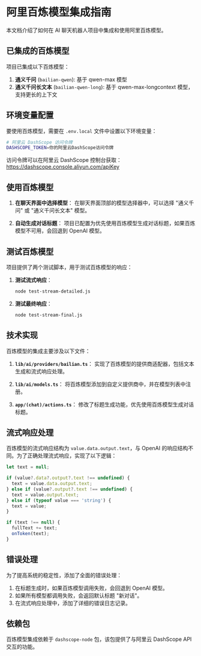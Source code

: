 # 阿里百炼模型集成指南

本文档介绍了如何在 AI 聊天机器人项目中集成和使用阿里百炼模型。

## 已集成的百炼模型

项目已集成以下百炼模型：

1. **通义千问** (`bailian-qwen`): 基于 qwen-max 模型
2. **通义千问长文本** (`bailian-qwen-long`): 基于 qwen-max-longcontext 模型，支持更长的上下文

## 环境变量配置

要使用百炼模型，需要在 `.env.local` 文件中设置以下环境变量：

```bash
# 阿里云 DashScope 访问令牌
DASHSCOPE_TOKEN=你的阿里云DashScope访问令牌
```

访问令牌可以在阿里云 DashScope 控制台获取：https://dashscope.console.aliyun.com/apiKey

## 使用百炼模型

1. **在聊天界面中选择模型**：
   在聊天界面顶部的模型选择器中，可以选择 "通义千问" 或 "通义千问长文本" 模型。

2. **自动生成对话标题**：
   项目已配置为优先使用百炼模型生成对话标题，如果百炼模型不可用，会回退到 OpenAI 模型。

## 测试百炼模型

项目提供了两个测试脚本，用于测试百炼模型的响应：

1. **测试流式响应**：
   ```bash
   node test-stream-detailed.js
   ```

2. **测试最终响应**：
   ```bash
   node test-stream-final.js
   ```

## 技术实现

百炼模型的集成主要涉及以下文件：

1. **`lib/ai/providers/bailian.ts`**：
   实现了百炼模型的提供商适配器，包括文本生成和流式响应处理。

2. **`lib/ai/models.ts`**：
   将百炼模型添加到自定义提供商中，并在模型列表中注册。

3. **`app/(chat)/actions.ts`**：
   修改了标题生成功能，优先使用百炼模型生成对话标题。

## 流式响应处理

百炼模型的流式响应结构为 `value.data.output.text`，与 OpenAI 的响应结构不同。为了正确处理流式响应，实现了以下逻辑：

```typescript
let text = null;

if (value?.data?.output?.text !== undefined) {
  text = value.data.output.text;
} else if (value?.output?.text !== undefined) {
  text = value.output.text;
} else if (typeof value === 'string') {
  text = value;
}

if (text !== null) {
  fullText += text;
  onToken(text);
}
```

## 错误处理

为了提高系统的稳定性，添加了全面的错误处理：

1. 在标题生成时，如果百炼模型调用失败，会回退到 OpenAI 模型。
2. 如果所有模型都调用失败，会返回默认标题 "新对话"。
3. 在流式响应处理中，添加了详细的错误日志记录。

## 依赖包

百炼模型集成依赖于 `dashscope-node` 包，该包提供了与阿里云 DashScope API 交互的功能。
